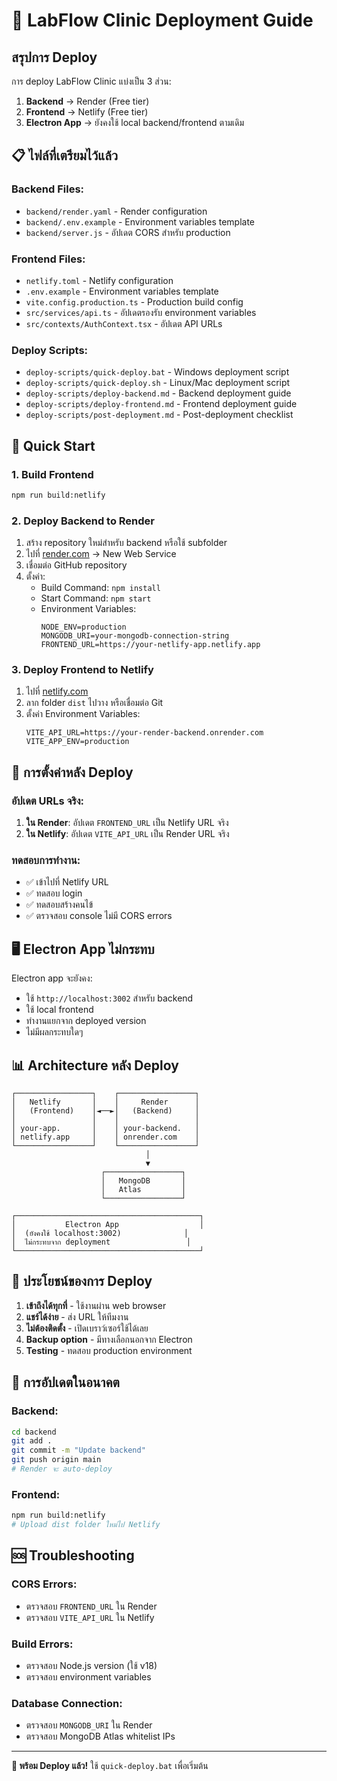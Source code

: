# 🚀 LabFlow Clinic Deployment Guide

## สรุปการ Deploy

การ deploy LabFlow Clinic แบ่งเป็น 3 ส่วน:
1. **Backend** → Render (Free tier)
2. **Frontend** → Netlify (Free tier)  
3. **Electron App** → ยังคงใช้ local backend/frontend ตามเดิม

## 📋 ไฟล์ที่เตรียมไว้แล้ว

### Backend Files:
- `backend/render.yaml` - Render configuration
- `backend/.env.example` - Environment variables template
- `backend/server.js` - อัปเดต CORS สำหรับ production

### Frontend Files:
- `netlify.toml` - Netlify configuration
- `.env.example` - Environment variables template
- `vite.config.production.ts` - Production build config
- `src/services/api.ts` - อัปเดตรองรับ environment variables
- `src/contexts/AuthContext.tsx` - อัปเดต API URLs

### Deploy Scripts:
- `deploy-scripts/quick-deploy.bat` - Windows deployment script
- `deploy-scripts/quick-deploy.sh` - Linux/Mac deployment script
- `deploy-scripts/deploy-backend.md` - Backend deployment guide
- `deploy-scripts/deploy-frontend.md` - Frontend deployment guide
- `deploy-scripts/post-deployment.md` - Post-deployment checklist

## 🚀 Quick Start

### 1. Build Frontend
```bash
npm run build:netlify
```

### 2. Deploy Backend to Render
1. สร้าง repository ใหม่สำหรับ backend หรือใช้ subfolder
2. ไปที่ [render.com](https://render.com) → New Web Service
3. เชื่อมต่อ GitHub repository
4. ตั้งค่า:
   - Build Command: `npm install`
   - Start Command: `npm start`
   - Environment Variables:
     ```
     NODE_ENV=production
     MONGODB_URI=your-mongodb-connection-string
     FRONTEND_URL=https://your-netlify-app.netlify.app
     ```

### 3. Deploy Frontend to Netlify
1. ไปที่ [netlify.com](https://netlify.com)
2. ลาก folder `dist` ไปวาง หรือเชื่อมต่อ Git
3. ตั้งค่า Environment Variables:
   ```
   VITE_API_URL=https://your-render-backend.onrender.com
   VITE_APP_ENV=production
   ```

## 🔧 การตั้งค่าหลัง Deploy

### อัปเดต URLs จริง:
1. **ใน Render**: อัปเดต `FRONTEND_URL` เป็น Netlify URL จริง
2. **ใน Netlify**: อัปเดต `VITE_API_URL` เป็น Render URL จริง

### ทดสอบการทำงาน:
- ✅ เข้าไปที่ Netlify URL
- ✅ ทดสอบ login
- ✅ ทดสอบสร้างคนไข้
- ✅ ตรวจสอบ console ไม่มี CORS errors

## 🖥️ Electron App ไม่กระทบ

Electron app จะยังคง:
- ใช้ `http://localhost:3002` สำหรับ backend
- ใช้ local frontend
- ทำงานแยกจาก deployed version
- ไม่มีผลกระทบใดๆ

## 📊 Architecture หลัง Deploy

```
┌─────────────────┐    ┌─────────────────┐
│   Netlify       │    │     Render      │
│   (Frontend)    │◄──►│   (Backend)     │
│                 │    │                 │
│ your-app.       │    │ your-backend.   │
│ netlify.app     │    │ onrender.com    │
└─────────────────┘    └─────────────────┘
                              │
                              ▼
                    ┌─────────────────┐
                    │   MongoDB       │
                    │   Atlas         │
                    └─────────────────┘

┌─────────────────────────────────────────┐
│           Electron App                  │
│  (ยังคงใช้ localhost:3002)              │
│  ไม่กระทบจาก deployment                 │
└─────────────────────────────────────────┘
```

## 🎯 ประโยชน์ของการ Deploy

1. **เข้าถึงได้ทุกที่** - ใช้งานผ่าน web browser
2. **แชร์ได้ง่าย** - ส่ง URL ให้ทีมงาน
3. **ไม่ต้องติดตั้ง** - เปิดเบราว์เซอร์ใช้ได้เลย
4. **Backup option** - มีทางเลือกนอกจาก Electron
5. **Testing** - ทดสอบ production environment

## 🔄 การอัปเดตในอนาคต

### Backend:
```bash
cd backend
git add .
git commit -m "Update backend"
git push origin main
# Render จะ auto-deploy
```

### Frontend:
```bash
npm run build:netlify
# Upload dist folder ใหม่ไป Netlify
```

## 🆘 Troubleshooting

### CORS Errors:
- ตรวจสอบ `FRONTEND_URL` ใน Render
- ตรวจสอบ `VITE_API_URL` ใน Netlify

### Build Errors:
- ตรวจสอบ Node.js version (ใช้ v18)
- ตรวจสอบ environment variables

### Database Connection:
- ตรวจสอบ `MONGODB_URI` ใน Render
- ตรวจสอบ MongoDB Atlas whitelist IPs

---

**🎉 พร้อม Deploy แล้ว!** ใช้ `quick-deploy.bat` เพื่อเริ่มต้น
